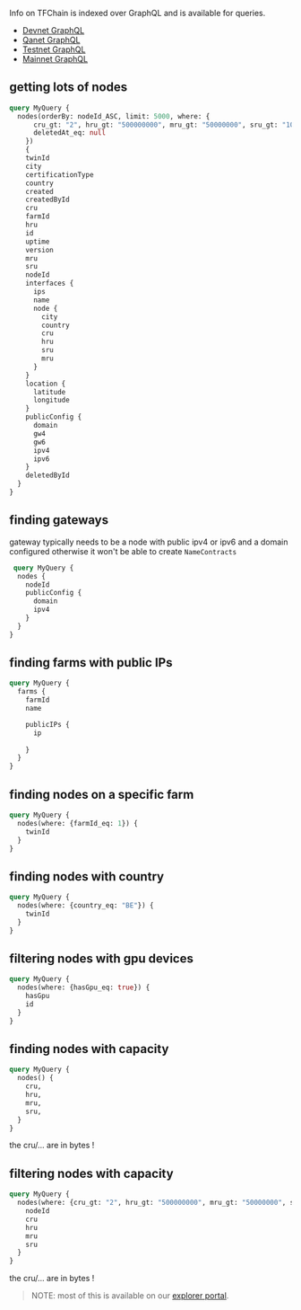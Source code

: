 Info on TFChain is indexed over GraphQL and is available for queries.

- [Devnet GraphQL](https://graphql.dev.grid.tf/graphql)
- [Qanet GraphQL](https://graphql.qa.grid.tf/graphql)
- [Testnet GraphQL](https://graphql.test.grid.tf/graphql)
- [Mainnet GraphQL](https://graphql.grid.tf/graphql)

## getting lots of nodes

```graphql
query MyQuery {
  nodes(orderBy: nodeId_ASC, limit: 5000, where: {
      cru_gt: "2", hru_gt: "500000000", mru_gt: "50000000", sru_gt: "1000000000", 
      deletedAt_eq: null
    }) 
    {
    twinId
    city
    certificationType
    country
    created
    createdById
    cru
    farmId
    hru
    id
    uptime
    version
    mru
    sru
    nodeId
    interfaces {
      ips
      name
      node {
        city
        country
        cru
        hru
        sru
        mru
      }
    }
    location {
      latitude
      longitude
    }
    publicConfig {
      domain
      gw4
      gw6
      ipv4
      ipv6
    }
    deletedById
  }
}


```

## finding  gateways

gateway typically needs to be a node with public ipv4 or ipv6 and a domain configured otherwise it won't be able to create `NameContracts`

```graphql
 query MyQuery {
  nodes {
    nodeId
    publicConfig {
      domain
      ipv4
    }
  }
}
```

## finding farms with public IPs

```graphql
query MyQuery {
  farms {
    farmId
    name

    publicIPs {
      ip
      
    }
  }
}

```

## finding nodes on a specific farm

```graphql
query MyQuery {
  nodes(where: {farmId_eq: 1}) {
    twinId
  }
}
```

## finding nodes  with country

```graphql
query MyQuery {
  nodes(where: {country_eq: "BE"}) {
    twinId
  }
}
```

## filtering nodes with gpu devices

```graphql
query MyQuery {
  nodes(where: {hasGpu_eq: true}) {
    hasGpu
    id
  }
}
```

## finding nodes  with capacity

```graphql
query MyQuery {
  nodes() {
    cru,
    hru,
    mru,
    sru,
  }
}

```

the cru/... are in bytes !

## filtering nodes with capacity

```graphql
query MyQuery {
  nodes(where: {cru_gt: "2", hru_gt: "500000000", mru_gt: "50000000", sru_gt: "1000000000"}) {
    nodeId
    cru
    hru
    mru
    sru
  }
}

```

the cru/... are in bytes !

> NOTE: most of this is available on our [explorer portal](explorer_home).
